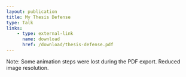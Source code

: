 ```yaml
---
layout: publication
title: My Thesis Defense
type: Talk
links:
    - type: external-link
      name: download
      href: /download/thesis-defense.pdf
---
```


Note: Some animation steps were lost during the PDF export. Reduced image resolution.
